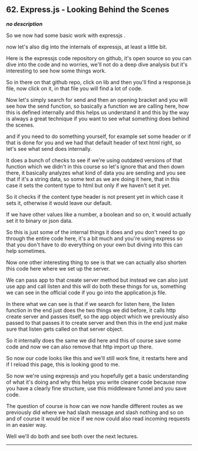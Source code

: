 ## 62. Express.js - Looking Behind the Scenes

<strong><em>no description</em></strong>

So we now had some basic work with expressjs . 

now let's also dig into the internals of expressjs, at least a little bit. 

Here is the expressjs code repository on github, it's open source so you can
dive into the code and no worries, we'll not do a deep dive analysis but it's
interesting to see how some things work. 

So in there on that github repo, click on lib and then you'll find a response.js
file, now click on it, in that file you will find a lot of code. 

Now let's simply search for send and then an opening bracket and you will see
how the send function, so basically a function we are calling here, how this is
defined internally and this helps us understand it and this by the way is always
a great technique if you want to see what something does behind the scenes. 

and if you need to do something yourself, for example set some header or if that
is done for you and we had that default header of text html right, so let's see
what send does internally. 

It does a bunch of checks to see if we're using outdated versions of that
function which we didn't in this course so let's ignore that and then down
there, it basically analyzes what kind of data you are sending and you see that
if it's a string data, so some text as we are doing it here, that in this case
it sets the content type to html but only if we haven't set it yet. 

So it checks if the content type header is not present yet in which case it sets
it, otherwise it would leave our default. 

If we have other values like a number, a boolean and so on, it would actually
set it to binary or json data. 

So this is just some of the internal things it does and you don't need to go
through the entire code here, it's a bit much and you're using express so that
you don't have to do everything on your own but diving into this can help
sometimes. 

Now one other interesting thing to see is that we can actually also shorten this
code here where we set up the server. 

We can pass app to that create server method but instead we can also just use
app and call listen and this will do both these things for us, something we can
see in the official code if you go into the application.js file. 

In there what we can see is that if we search for listen here, the listen
function in the end just does the two things we did before, it calls http create
server and passes itself, so the app object which we previously also passed to
that passes it to create server and then this in  the end just make sure that
listen gets called on that server object. 

So it internally does the same we did here and this of course save some code and
now we can also remove that http import up there. 

So now our code looks like this and we'll still work fine, it restarts here and
if I reload this page, this is looking good to me. 

So now we're using expressjs and you hopefully get a basic understanding of what
it's doing and why this helps you write cleaner code because now you have a
clearly fine structure, use this middleware funnel and you save code. 

The question of course is how can we now handle different routes as we
previously did where we had slash message and slash nothing and so on and of
course it would be nice if we now could also read incoming requests in an easier
way. 

Well we'll do both and see both over the next lectures. 

---